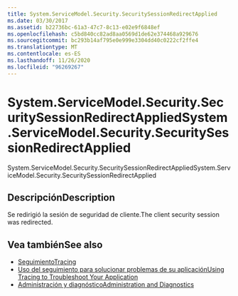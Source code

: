 ```yaml
---
title: System.ServiceModel.Security.SecuritySessionRedirectApplied
ms.date: 03/30/2017
ms.assetid: b22736bc-61a3-47c7-8c13-e02e9f6848ef
ms.openlocfilehash: c5bd840cc82ad8aa0569d1de62e374468a929676
ms.sourcegitcommit: bc293b14af795e0e999e3304dd40c0222cf2ffe4
ms.translationtype: MT
ms.contentlocale: es-ES
ms.lasthandoff: 11/26/2020
ms.locfileid: "96269267"
---
```

# <a name="systemservicemodelsecuritysecuritysessionredirectapplied"></a><span data-ttu-id="2eff6-102">System.ServiceModel.Security.SecuritySessionRedirectApplied</span><span class="sxs-lookup"><span data-stu-id="2eff6-102">System.ServiceModel.Security.SecuritySessionRedirectApplied</span></span>

<span data-ttu-id="2eff6-103">System.ServiceModel.Security.SecuritySessionRedirectApplied</span><span class="sxs-lookup"><span data-stu-id="2eff6-103">System.ServiceModel.Security.SecuritySessionRedirectApplied</span></span>  
  
## <a name="description"></a><span data-ttu-id="2eff6-104">Descripción</span><span class="sxs-lookup"><span data-stu-id="2eff6-104">Description</span></span>  

 <span data-ttu-id="2eff6-105">Se redirigió la sesión de seguridad de cliente.</span><span class="sxs-lookup"><span data-stu-id="2eff6-105">The client security session was redirected.</span></span>  
  
## <a name="see-also"></a><span data-ttu-id="2eff6-106">Vea también</span><span class="sxs-lookup"><span data-stu-id="2eff6-106">See also</span></span>

- [<span data-ttu-id="2eff6-107">Seguimiento</span><span class="sxs-lookup"><span data-stu-id="2eff6-107">Tracing</span></span>](index.md)
- [<span data-ttu-id="2eff6-108">Uso del seguimiento para solucionar problemas de su aplicación</span><span class="sxs-lookup"><span data-stu-id="2eff6-108">Using Tracing to Troubleshoot Your Application</span></span>](using-tracing-to-troubleshoot-your-application.md)
- [<span data-ttu-id="2eff6-109">Administración y diagnóstico</span><span class="sxs-lookup"><span data-stu-id="2eff6-109">Administration and Diagnostics</span></span>](../index.md)
